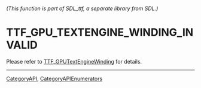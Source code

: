 ###### (This function is part of SDL_ttf, a separate library from SDL.)
# TTF_GPU_TEXTENGINE_WINDING_INVALID

Please refer to [TTF_GPUTextEngineWinding](TTF_GPUTextEngineWinding) for details.

----
[CategoryAPI](CategoryAPI), [CategoryAPIEnumerators](CategoryAPIEnumerators)

